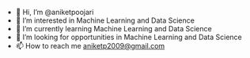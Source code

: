 - 👋 Hi, I’m @aniketpoojari
- 👀 I’m interested in Machine Learning and Data Science
- 🌱 I’m currently learning Machine Learning and Data Science
- 💞️ I’m looking for opportunities in Machine Learning and Data Science
- 📫 How to reach me aniketp2009@gmail.com

<!---
aniketpoojari/aniketpoojari is a ✨ special ✨ repository because its `README.md` (this file) appears on your GitHub profile.
You can click the Preview link to take a look at your changes.
--->
